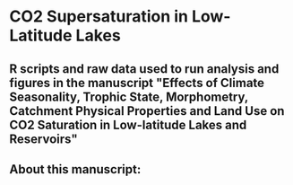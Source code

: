 # CO2 Supersaturation in Low-Latitude Lakes

## R scripts and raw data used to run analysis and figures in the manuscript "Effects of Climate Seasonality, Trophic State, Morphometry, Catchment Physical Properties and Land Use on CO2 Saturation in Low-latitude Lakes and Reservoirs"

## About this manuscript:


